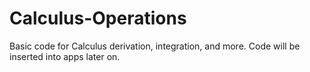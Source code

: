 # Calculus-Operations
Basic code for Calculus derivation, integration, and more. Code will be inserted into apps later on.
